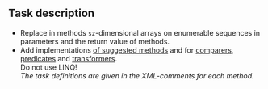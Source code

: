 ## Task description ##

- Replace in methods `sz`-dimensional arrays on enumerable sequences in parameters and the return value of methods.
- Add implementations [of suggested methods](master/PseudoEnumerableTask) and for [comparers](master/PseudoEnumerableTask.Tests/Comparers), [predicates](master/PseudoEnumerableTask.Tests/Predicates) and [transformers](PseudoEnumerableTask.Tests/Transformers).      
    Do not use LINQ!    
_The task definitions are given in the XML-comments for each method._
